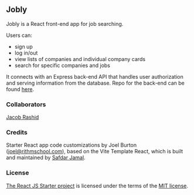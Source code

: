 ## Jobly

Jobly is a React front-end app for job searching.

Users can:
* sign up
* log in/out
* view lists of companies and individual company cards
* search for specific companies and jobs

It connects with an Express back-end API that handles user authorization and serving information from the database. Repo for the back-end can be found [here](https://github.com/aubrey-sherman/jobly-be).

### Collaborators
[Jacob Rashid](https://github.com/jacobrashid404)

### Credits

Starter React app code customizations by Joel Burton (joel@rithmschool.com), based on the
Vite Template React, which is built and maintained by [Safdar Jamal](https://safdarjamal.github.io).

### License

[The React JS Starter project](https://github.com/rithmschool/start/tree/main/js/react) is licensed under the terms of the [MIT license](https://github.com/SafdarJamal/vite-template-react/blob/main/LICENSE).

